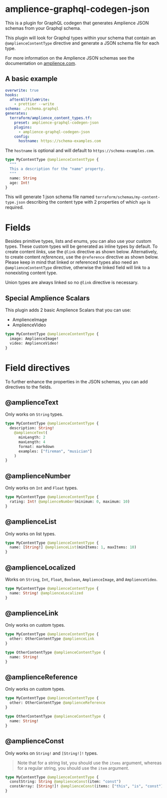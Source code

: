 # amplience-graphql-codegen-json

This is a plugin for GraphQL codegen that generates Amplience JSON schemas from your Graphql schema.

This plugin will look for Graphql types within your schema that contain an `@amplienceContentType` directive and generate a JSON schema file for each type.

For more information on the Amplience JSON schemas see the documentation on [amplience.com](https://amplience.com/docs/integration/contenttypes.html).

## A basic example

```yml
overwrite: true
hooks:
  afterAllFileWrite:
    - prettier --write
schema: ./schema.graphql
generates:
  terraform/amplience_content_types.tf:
    preset: amplience-graphql-codegen-json
    plugins:
      - amplience-graphql-codegen-json
    config:
      hostname: https://schema-examples.com
```

The `hostname` is optional and will default to `https://schema-examples.com`.

```graphql
type MyContentType @amplienceContentType {
  """
  This a description for the "name" property.
  """
  name: String
  age: Int!
}
```

This will generate 1 json schema file named `terraform/schemas/my-content-type.json` describing the content type with 2 properties of which `age` is required.

# Fields

Besides primitive types, lists and enums, you can also use your custom types.
These custom types will be generated as inline types by default.
To create content _links_, use the `@link` directive as shown below.
Alternatively, to create content _references_, use the `@reference` directive as shown below.
Please keep in mind that linked or referenced types also need an `@amplienceContentType` directive, otherwise the linked field will link to a nonexisting content type.

Union types are always linked so no `@link` directive is necessary.

## Special Amplience Scalars

This plugin adds 2 basic Amplience Scalars that you can use:

- AmplienceImage
- AmplienceVideo

```graphql
type MyContentType @amplienceContentType {
  image: AmplienceImage!
  video: AmplienceVideo!
}
```

# Field directives

To further enhance the properties in the JSON schemas, you can add directives to the fields.

## @amplienceText

Only works on `String` types.

```graphql
type MyContentType @amplienceContentType {
  description: String!
    @amplienceText(
      minLength: 2
      maxLength: 4
      format: markdown
      examples: ["fireman", "musician"]
    )
}
```

## @amplienceNumber

Only works on `Int` and `Float` types.

```graphql
type MyContentType @amplienceContentType {
  rating: Int! @amplienceNumber(minimum: 0, maximum: 10)
}
```

## @amplienceList

Only works on list types.

```graphql
type MyContentType @amplienceContentType {
  name: [String!] @amplienceList(minItems: 1, maxItems: 10)
}
```

## @amplienceLocalized

Works on `String`, `Int`, `Float`, `Boolean`, `AmplienceImage`, and `AmplienceVideo`.

```graphql
type MyContentType @amplienceContentType {
  name: String! @amplienceLocalized
}
```

## @amplienceLink

Only works on custom types.

```graphql
type MyContentType @amplienceContentType {
  other: OtherContentType @amplienceLink
}

type OtherContentType @amplienceContentType {
  name: String!
}
```

## @amplienceReference

Only works on custom types.

```graphql
type MyContentType @amplienceContentType {
  other: OtherContentType @amplienceReference
}

type OtherContentType @amplienceContentType {
  name: String!
}
```

## @amplienceConst

Only works on `String!` and `[String!]!` types.

> Note that for a string list, you should use the `items` argument, whereas for a regular string, you should use the `item` argument.

```graphql
type MyContentType @amplienceContentType {
  constString: String @amplienceConst(item: "const")
  constArray: [String!]! @amplienceConst(items: ["this", "is", "const"])
}
```
